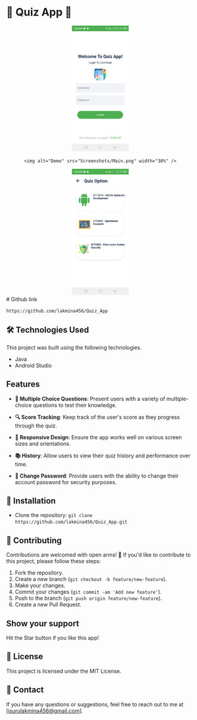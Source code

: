 # 🧠 Quiz App 📝
<div align="center">
    <img alt="Demo" src="Screenshots/login.png" width="30%" />
    
    <img alt="Demo" src="Screenshots/Main.png" width="30%" />

<img alt="Demo" src="Screenshots/quiz_option.png" width="30%" />

</div>
# Github link 

	https://github.com/lakmina456/Quiz_App


## **🛠️ Technologies Used**

This project was built using the following technologies.

- Java
- Android Studio

## **Features**

- **📝 Multiple Choice Questions**: Present users with a variety of multiple-choice questions to test their knowledge.
  
- **🔍 Score Tracking**: Keep track of the user's score as they progress through the quiz.

- **📱 Responsive Design**: Ensure the app works well on various screen sizes and orientations.

- **📚 History**: Allow users to view their quiz history and performance over time.

- **🔑 Change Password**: Provide users with the ability to change their account password for security purposes.

## **🚀 Installation**
- Clone the repository: `git clone https://github.com/lakmina456/Quiz_App.git`

## 🤝 Contributing

Contributions are welcomed with open arms! 🙌 If you'd like to contribute to this project, 
please follow these steps:

1. Fork the repository.
2. Create a new branch (`git checkout -b feature/new-feature`).
3. Make your changes.
4. Commit your changes (`git commit -am 'Add new feature'`).
5. Push to the branch (`git push origin feature/new-feature`).
6. Create a new Pull Request.

## **Show your support**

Hit the Star button if you like this app!

## **📝 License**
This project is licensed under the MIT License.

## **📧 Contact**
If you have any questions or suggestions, feel free to reach out to me at [isurulakmina456@gmail.com].
